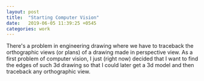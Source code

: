 ```yaml
---
layout: post
title:  "Starting Computer Vision"
date:   2019-06-05 11:39:25 +0545
categories: work
---
```


There's a problem in engineering drawing where we have to traceback the orthographic views (or plans) of a drawing made in perspective view. As a first problem of computer vision, I just (right now) decided that I want to find the edges of such 3d drawing so that I could later get a 3d model and then traceback any orthographic view.
